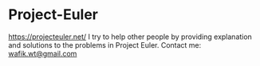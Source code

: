 # Project-Euler
https://projecteuler.net/
I try to help other people by providing explanation and solutions to the problems in Project Euler.
Contact me: wafik.wt@gmail.com
